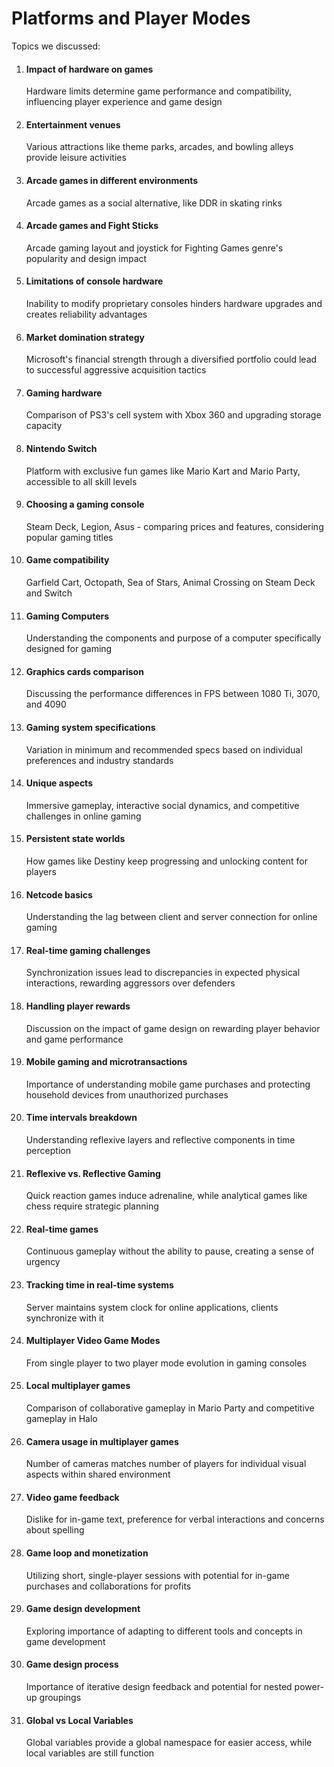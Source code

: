 # Platforms and Player Modes

Topics we discussed:

1.  #### Impact of hardware on games

    Hardware limits determine game performance and compatibility, influencing player experience and game design
2.  #### Entertainment venues

    Various attractions like theme parks, arcades, and bowling alleys provide leisure activities
3.  #### Arcade games in different environments

    Arcade games as a social alternative, like DDR in skating rinks
4.  #### Arcade games and Fight Sticks

    Arcade gaming layout and joystick for Fighting Games genre's popularity and design impact
5.  #### Limitations of console hardware

    Inability to modify proprietary consoles hinders hardware upgrades and creates reliability advantages
6.  #### Market domination strategy

    Microsoft's financial strength through a diversified portfolio could lead to successful aggressive acquisition tactics
7.  #### Gaming hardware

    Comparison of PS3's cell system with Xbox 360 and upgrading storage capacity
8.  #### Nintendo Switch

    Platform with exclusive fun games like Mario Kart and Mario Party, accessible to all skill levels
9.  #### Choosing a gaming console

    Steam Deck, Legion, Asus - comparing prices and features, considering popular gaming titles
10. #### Game compatibility

    Garfield Cart, Octopath, Sea of Stars, Animal Crossing on Steam Deck and Switch
11. #### Gaming Computers

    Understanding the components and purpose of a computer specifically designed for gaming
12. #### Graphics cards comparison

    Discussing the performance differences in FPS between 1080 Ti, 3070, and 4090
13. #### Gaming system specifications

    Variation in minimum and recommended specs based on individual preferences and industry standards
14. #### Unique aspects

    Immersive gameplay, interactive social dynamics, and competitive challenges in online gaming
15. #### Persistent state worlds

    How games like Destiny keep progressing and unlocking content for players
16. #### Netcode basics

    Understanding the lag between client and server connection for online gaming
17. #### Real-time gaming challenges

    Synchronization issues lead to discrepancies in expected physical interactions, rewarding aggressors over defenders
18. #### Handling player rewards

    Discussion on the impact of game design on rewarding player behavior and game performance
19. #### Mobile gaming and microtransactions

    Importance of understanding mobile game purchases and protecting household devices from unauthorized purchases
20. #### Time intervals breakdown

    Understanding reflexive layers and reflective components in time perception
21. #### Reflexive vs. Reflective Gaming

    Quick reaction games induce adrenaline, while analytical games like chess require strategic planning
22. #### Real-time games

    Continuous gameplay without the ability to pause, creating a sense of urgency
23. #### Tracking time in real-time systems

    Server maintains system clock for online applications, clients synchronize with it
24. #### Multiplayer Video Game Modes

    From single player to two player mode evolution in gaming consoles
25. #### Local multiplayer games

    Comparison of collaborative gameplay in Mario Party and competitive gameplay in Halo
26. #### Camera usage in multiplayer games

    Number of cameras matches number of players for individual visual aspects within shared environment
27. #### Video game feedback

    Dislike for in-game text, preference for verbal interactions and concerns about spelling
28. #### Game loop and monetization

    Utilizing short, single-player sessions with potential for in-game purchases and collaborations for profits
29. #### Game design development

    Exploring importance of adapting to different tools and concepts in game development
30. #### Game design process

    Importance of iterative design feedback and potential for nested power-up groupings
31. #### Global vs Local Variables

    Global variables provide a global namespace for easier access, while local variables are still function
